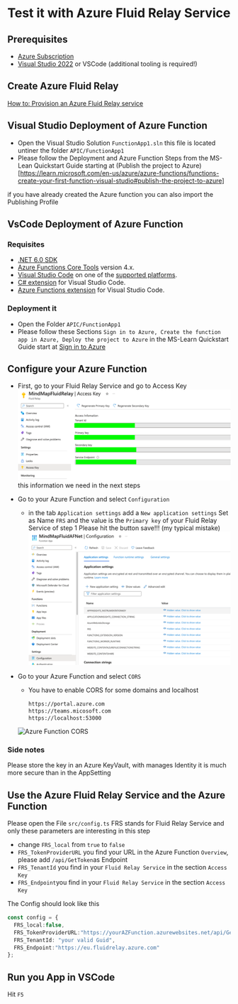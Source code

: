 # Test it with Azure Fluid Relay Service

## Prerequisites

- [Azure Subscription](https://portal.azure.com/)
- [Visual Studio 2022](https://visualstudio.microsoft.com) or VSCode (additional tooling is required!)

## Create Azure Fluid Relay

[How to: Provision an Azure Fluid Relay service](https://learn.microsoft.com/en-us/azure/azure-fluid-relay/how-tos/provision-fluid-azure-portal)

## Visual Studio Deployment of Azure Function

- Open the Visual Studio Solution `FunctionApp1.sln` this file is located untiner the folder `APIC/FunctionApp1`
- Please follow the Deployment and Azure Function Steps from the MS-Lean Quickstart Guide starting at (Publish the project to Azure)
[https://learn.microsoft.com/en-us/azure/azure-functions/functions-create-your-first-function-visual-studio#publish-the-project-to-azure]

if you have already created the Azure function you can also import the Publishing Profile

## VsCode Deployment of Azure Function

### Requisites

- [.NET 6.0 SDK](https://dotnet.microsoft.com/download/dotnet/6.0)
- [Azure Functions Core Tools](../articles/azure-functions/functions-run-local.md#install-the-azure-functions-core-tools) version 4.x.
- [Visual Studio Code](https://code.visualstudio.com/) on one of the [supported platforms](https://code.visualstudio.com/docs/supporting/requirements#_platforms).
- [C# extension](https://marketplace.visualstudio.com/items?itemName=ms-dotnettools.csharp) for Visual Studio Code.  
- [Azure Functions extension](https://marketplace.visualstudio.com/items?itemName=ms-azuretools.vscode-azurefunctions) for Visual Studio Code.

### Deployment it

- Open the Folder `APIC/FunctionApp1`
- Please follow these Sections `Sign in to Azure, Create the function app in Azure, Deploy the project to Azure` in the MS-Learn Quickstart Guide start at [Sign in to Azure](https://learn.microsoft.com/en-us/azure/azure-functions/create-first-function-vs-code-csharp#sign-in-to-azure)

## Configure your Azure Function

- First, go to your Fluid Relay Service and go to Access Key
  ![Fluid Relay Service](./assets/azure/azure_FRS_access.png)
  this information we need in the next steps
- Go to your Azure Function and select `Configuration`
  - in the tab `Application settings` add a `New application settings`
    Set as Name `FRS` and the value is the `Primary key` of your Fluid Relay Service of step 1
    Please hit the button save!!! (my typical mistake)
    ![Azure Function Configuration FRS Key](./assets/azure/azure_AF_configuration.png)
- Go to your Azure Function and select `CORS`
  - You have to enable CORS for some domains and localhost

    ```text
    https://portal.azure.com
    https://teams.micosoft.com
    https://localhost:53000
    ```

   ![Azure Function CORS](./assets/azure/azure_AF_CORS.png.png)

### Side notes

Please store the key in an  Azure KeyVault, with manages Identity it is much more secure than in the AppSetting

## Use the Azure Fluid Relay Service and the Azure Function

Please open the File `src/config.ts`
FRS stands for Fluid Relay Service and only these parameters are interesting in this step

- change `FRS_local` from `true` to `false`
- `FRS_TokenProviderURL` you find your URL in the Azure Function `Overview`, please add `/api/GetToken`as Endpoint
- `FRS_TenantId` you find in your `Fluid Relay Service` in the section `Access Key`
- `FRS_Endpoint`you find in your `Fluid Relay Service` in  the section `Access Key`

The Config should look like this

```ts
const config = {
  FRS_local:false,
  FRS_TokenProviderURL:"https://yourAZFunction.azurewebsites.net/api/GetToken",
  FRS_TenantId: "your valid Guid",
  FRS_Endpoint:"https://eu.fluidrelay.azure.com"
};
```

## Run you App in VSCode

Hit `F5`
